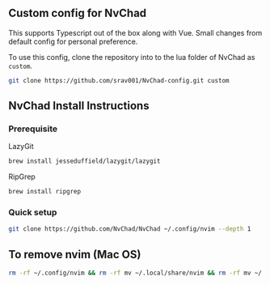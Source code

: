 ## Custom config for NvChad

This supports Typescript out of the box along with Vue. Small changes from default config for personal preference. 

To use this config, clone the repository into to the lua folder of NvChad as `custom`.  

```sh
git clone https://github.com/srav001/NvChad-config.git custom
```

## NvChad Install Instructions

### Prerequisite

LazyGit
```sh
brew install jesseduffield/lazygit/lazygit
```

RipGrep
```sh
brew install ripgrep
```


### Quick setup 
```sh
git clone https://github.com/NvChad/NvChad ~/.config/nvim --depth 1
```

## To remove nvim (Mac OS)

```sh
rm -rf ~/.config/nvim && rm -rf mv ~/.local/share/nvim && rm -rf mv ~/.local/state/nvim && rm -rf mv ~/.cache/nvim
```
